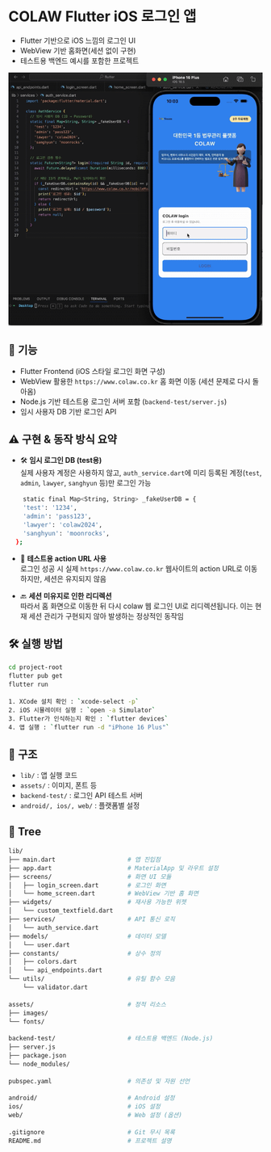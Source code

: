 # COLAW Flutter iOS 로그인 앱

- Flutter 기반으로 iOS 느낌의 로그인 UI
- WebView 기반 홈화면(세션 없이 구현)
- 테스트용 백엔드 예시를 포함한 프로젝트

![ios colaw](assets/images/ios_colaw.gif)

## 🚀 기능
- Flutter Frontend (iOS 스타일 로그인 화면 구성)
- WebView 활용한 `https://www.colaw.co.kr` 홈 화면 이동 (세션 문제로 다시 돌아옴)
- Node.js 기반 테스트용 로그인 서버 포함 (`backend-test/server.js`)
- 임시 사용자 DB 기반 로그인 API

## ⚠️ 구현 & 동작 방식 요약

- 🛠 **임시 로그인 DB (test용)**  
  실제 사용자 계정은 사용하지 않고, `auth_service.dart`에 미리 등록된 계정(`test`, `admin`, `lawyer`, `sanghyun` 등)만 로그인 가능
```bash
    static final Map<String, String> _fakeUserDB = {
    'test': '1234',
    'admin': 'pass123',
    'lawyer': 'colaw2024',
    'sanghyun': 'moonrocks',
  };
```
- 🔄 **테스트용 action URL 사용**  
  로그인 성공 시 실제 `https://www.colaw.co.kr` 웹사이트의 action URL로 이동하지만, 세션은 유지되지 않음

- 🔙 **세션 미유지로 인한 리디렉션**  
  따라서 홈 화면으로 이동한 뒤 다시 colaw 웹 로그인 UI로 리디렉션됩니다. 이는 현재 세션 관리가 구현되지 않아 발생하는 정상적인 동작임

## 🛠️ 실행 방법
```bash
cd project-root
flutter pub get
flutter run

1. XCode 설치 확인 : `xcode-select -p`
2. iOS 시뮬레이터 실행 : `open -a Simulator`
3. Flutter가 인식하는지 확인 : `flutter devices`
4. 앱 실행 : `flutter run -d "iPhone 16 Plus"`
```

## 📁 구조
- `lib/` : 앱 실행 코드  
- `assets/` : 이미지, 폰트 등  
- `backend-test/` : 로그인 API 테스트 서버  
- `android/, ios/, web/` : 플랫폼별 설정  

## 🌲 Tree
```bash
lib/
├── main.dart                    # 앱 진입점
├── app.dart                     # MaterialApp 및 라우트 설정
├── screens/                     # 화면 UI 모듈
│   ├── login_screen.dart        # 로그인 화면
│   └── home_screen.dart         # WebView 기반 홈 화면
├── widgets/                     # 재사용 가능한 위젯
│   └── custom_textfield.dart
├── services/                    # API 통신 로직
│   └── auth_service.dart
├── models/                      # 데이터 모델
│   └── user.dart
├── constants/                   # 상수 정의
│   ├── colors.dart
│   └── api_endpoints.dart
└── utils/                       # 유틸 함수 모음
    └── validator.dart

assets/                          # 정적 리소스
├── images/
└── fonts/

backend-test/                    # 테스트용 백엔드 (Node.js)
├── server.js
├── package.json
└── node_modules/

pubspec.yaml                     # 의존성 및 자원 선언

android/                         # Android 설정
ios/                             # iOS 설정
web/                             # Web 설정 (옵션)

.gitignore                       # Git 무시 목록
README.md                        # 프로젝트 설명
